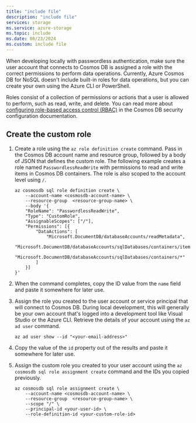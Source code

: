 ```yaml
---
title: "include file"
description: "include file"
services: storage
ms.service: azure-storage
ms.topic: include
ms.date: 08/23/2024
ms.custom: include file
---
```


When developing locally with passwordless authentication, make sure the user account that connects to Cosmos DB is assigned a role with the correct permissions to perform data operations. Currently, Azure Cosmos DB for NoSQL doesn't include built-in roles for data operations, but you can create your own using the Azure CLI or PowerShell.

Roles consist of a collection of permissions or actions that a user is allowed to perform, such as read, write, and delete. You can read more about [configuring role-based access control (RBAC)](../how-to-setup-rbac.md) in the Cosmos DB security configuration documentation. 

## Create the custom role

1. Create a role using the `az role definition create` command. Pass in the Cosmos DB account name and resource group, followed by a body of JSON that defines the custom role. The following example creates a role named `PasswordlessReadWrite` with permissions to read and write items in Cosmos DB containers. The role is also scoped to the account level using `/`.

    ```azurecli
    az cosmosdb sql role definition create \
        --account-name <cosmosdb-account-name> \
        --resource-group  <resource-group-name> \
        --body '{
        "RoleName": "PasswordlessReadWrite",
        "Type": "CustomRole",
        "AssignableScopes": ["/"],
        "Permissions": [{
            "DataActions": [
                "Microsoft.DocumentDB/databaseAccounts/readMetadata",
                "Microsoft.DocumentDB/databaseAccounts/sqlDatabases/containers/items/*",
                "Microsoft.DocumentDB/databaseAccounts/sqlDatabases/containers/*"
            ]
        }]
    }'
    ```

1. When the command completes, copy the ID value from the `name` field and paste it somewhere for later use.

1. Assign the role you created to the user account or service principal that will connect to Cosmos DB. During local development, this will generally be your own account that's logged into a development tool like Visual Studio or the Azure CLI. Retrieve the details of your account using the `az ad user` command.
    
    ```azurecli
    az ad user show --id "<your-email-address>"
    ```

1. Copy the value of the `id` property out of the results and paste it somewhere for later use.

1. Assign the custom role you created to your user account using the `az cosmosdb sql role assignment create` command and the IDs you copied previously.
    
    ```azurecli
    az cosmosdb sql role assignment create \
        --account-name <cosmosdb-account-name> \
        --resource-group  <resource-group-name> \
        --scope "/" \
        --principal-id <your-user-id> \
        --role-definition-id <your-custom-role-id> 
    ```
